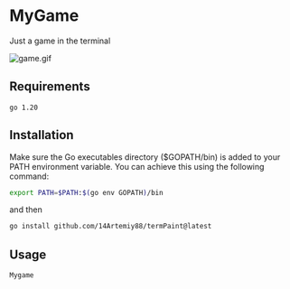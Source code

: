 # MyGame
Just a game in the terminal

![game.gif](screenshots/game.gif)

## Requirements
```agsl
go 1.20
```

## Installation
Make sure the Go executables directory ($GOPATH/bin) is added to your PATH environment variable. You can achieve this using the following command:
```bash
export PATH=$PATH:$(go env GOPATH)/bin
```
and then
```bash
go install github.com/14Artemiy88/termPaint@latest
```

## Usage
```bash
Mygame
```